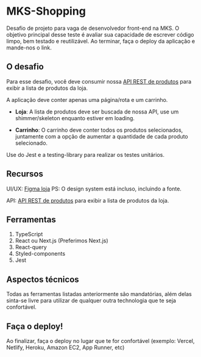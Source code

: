 # MKS-Shopping

Desafio de projeto para vaga de desenvolvedor front-end na MKS.
O objetivo principal desse teste é avaliar sua capacidade de escrever código limpo, bem testado e reutilizável. Ao terminar, faça o deploy da aplicação e mande-nos o link.

## O desafio
Para esse desafio, você deve consumir nossa [API REST de produtos](https://mks-frontend-challenge-04811e8151e6.herokuapp.com/api-docs/) para exibir a lista de produtos da loja.

A aplicação deve conter apenas uma página/rota e um carrinho.

- <b>Loja</b>: A lista de produtos deve ser buscada de nossa API, use um shimmer/skeleton enquanto estiver em loading.
 
- <b>Carrinho</b>: O carrinho deve conter todos os produtos selecionados, juntamente com a opção de aumentar a quantidade de cada produto selecionado.

Use do Jest e a testing-library para realizar os testes unitários.

## Recursos
UI/UX: [Figma loja](https://www.figma.com/file/Z4z8osDbK1ET7cjNzFRMrK/MKS-Front-end-challenge?node-id=0%3A1) PS: O design system está incluso, incluindo a fonte.

API: [API REST de produtos](https://mks-frontend-challenge-04811e8151e6.herokuapp.com/api-docs/) para exibir a lista de produtos da loja.

## Ferramentas
1. TypeScript
2. React ou Next.js (Preferimos Next.js)
3. React-query
4. Styled-components
5. Jest

## Aspectos técnicos
Todas as ferramentas listadas anteriormente são mandatórias, além delas sinta-se livre para utilizar de qualquer outra technologia que te seja confortável.

## Faça o deploy!
Ao finalizar, faça o deploy no lugar que te for confortável (exemplo: Vercel, Netlify, Heroku, Amazon EC2, App Runner, etc)